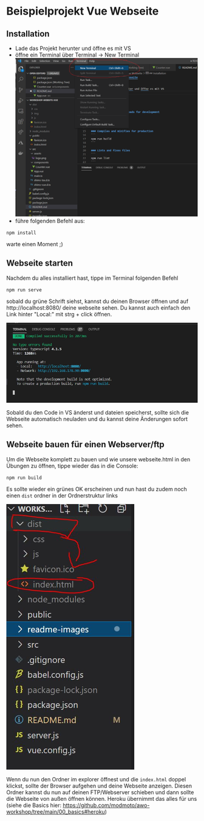 # Beispielprojekt Vue Webseite

## Installation
- Lade das Projekt herunter und öffne es mit VS
- öffne ein Terminal über Terminal -> New Terminal
![VSCode](readme-images\newterminal.png)
- führe folgenden Befehl aus:

```
npm install
```

warte einen Moment ;)

## Webseite starten
Nachdem du alles installiert hast, tippe im Terminal folgenden Befehl
```
npm run serve
```

sobald du grüne Schrift siehst, kannst du deinen Browser öffnen und auf http://localhost:8080/ deine webseite sehen. Du kannst auch einfach den Link hinter "Local:" mit strg + click öffnen. 

![VSCode](readme-images\terminalok.JPG)


Sobald du den Code in VS änderst und dateien speicherst, sollte sich die Webseite automatisch neuladen und du kannst deine Änderungen sofort sehen.

## Webseite bauen für einen Webserver/ftp

Um die Webseite komplett zu bauen und wie unsere webseite.html in den Übungen zu öffnen, tippe wieder das in die Console:

```
npm run build
```

Es sollte wieder ein grünes OK erscheinen und nun hast du zudem noch einen `dist` ordner in der Ordnerstruktur links

![VSCode](readme-images\build.JPG)

Wenn du nun den Ordner im explorer öffnest und die `index.html` doppel klickst, sollte der Browser aufgehen und deine Webseite anzeigen. Diesen Ordner kannst du nun auf deinen FTP/Webserver schieben und dann sollte die Webseite von außen öffnen können. Heroku übernimmt das alles für uns (siehe die Basics hier: https://github.com/modmoto/awo-workshop/tree/main/00_basics#heroku)
